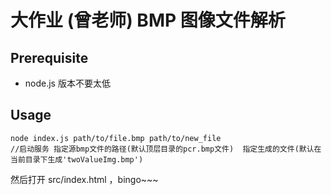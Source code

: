 # 大作业 (曾老师) BMP 图像文件解析

## Prerequisite

* node.js 版本不要太低

## Usage
```
node index.js path/to/file.bmp path/to/new_file   
//启动服务 指定源bmp文件的路径(默认顶层目录的pcr.bmp文件)  指定生成的文件(默认在当前目录下生成'twoValueImg.bmp')
```

然后打开 src/index.html ，bingo~~~
